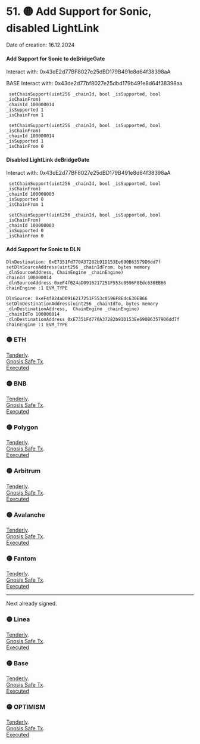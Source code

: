 



# 51. 🟡 Add Support for Sonic, disabled LightLink 
Date of creation: 16.12.2024

#### Add Support for Sonic to deBridgeGate
Interact with: 0x43dE2d77BF8027e25dBD179B491e8d64f38398aA

BASE Interact with: 0x43de2d77bf8027e25dbd179b491e8d64f38398aa

```
 setChainSupport(uint256 _chainId, bool _isSupported, bool _isChainFrom) 
_chainId 100000014 
_isSupported 1
_isChainFrom 1
```
```
 setChainSupport(uint256 _chainId, bool _isSupported, bool _isChainFrom) 
_chainId 100000014
_isSupported 1
_isChainFrom 0
```

#### Disabled LightLink deBridgeGate
Interact with: 0x43dE2d77BF8027e25dBD179B491e8d64f38398aA

```
 setChainSupport(uint256 _chainId, bool _isSupported, bool _isChainFrom) 
_chainId 100000003
_isSupported 0
_isChainFrom 1
```
```
 setChainSupport(uint256 _chainId, bool _isSupported, bool _isChainFrom) 
_chainId 100000003
_isSupported 0
_isChainFrom 0
```


####  Add Support for Sonic to DLN

```
DlnDestination: 0xE7351Fd770A37282b91D153Ee690B63579D6dd7f
setDlnSourceAddress(uint256 _chainIdFrom, bytes memory _dlnSourceAddress, ChainEngine _chainEngine)
chainId 100000014
_dlnSourceAddress 0xeF4fB24aD0916217251F553c0596F8Edc630EB66
chainEngine :1 EVM_TYPE
```

```
DlnSource: 0xeF4fB24aD0916217251F553c0596F8Edc630EB66
setDlnDestinationAddress(uint256 _chainIdTo, bytes memory _dlnDestinationAddress,  ChainEngine _chainEngine)
_chainIdTo 100000014
_dlnDestinationAddress 0xE7351Fd770A37282b91D153Ee690B63579D6dd7f
chainEngine :1 EVM_TYPE
```



### 🟡 ETH 
[Tenderly](https://dashboard.tenderly.co/public/safe/safe-apps/simulator/1adb52fe-022a-4fb9-bc15-c50e31470274).   
[Gnosis Safe Tx](https://app.safe.global/transactions/tx?id=multisig_0x6bec1faF33183e1Bc316984202eCc09d46AC92D5_0xb222bc326a0905d21fac034c0aaeda20ec512564a7b7c9097af1430221686c92&safe=eth:0x6bec1faF33183e1Bc316984202eCc09d46AC92D5).   
[Executed]()

### 🟡 BNB
[Tenderly](https://dashboard.tenderly.co/public/safe/safe-apps/simulator/4cdb4e22-073c-4d7d-bf9f-0ac406ba338c).   
[Gnosis Safe Tx](https://app.safe.global/transactions/tx?id=multisig_0xA52842cD43fA8c4B6660E443194769531d45b265_0x5633b0234519aca89d5a2d2b1cb96dd0cde33f27aa0d5aba2d158f403000af94&safe=bnb:0xA52842cD43fA8c4B6660E443194769531d45b265).   
[Executed]()

### 🟡 Polygon
[Tenderly](https://dashboard.tenderly.co/public/safe/safe-apps/simulator/44074829-44e3-463c-95f6-29999a065b37).   
[Gnosis Safe Tx](https://app.safe.global/transactions/tx?id=multisig_0xA52842cD43fA8c4B6660E443194769531d45b265_0xf45b3335a19f59ee532705cfbf061e7d13b6a0c21b21ef2470a487b20b542f81&safe=matic:0xA52842cD43fA8c4B6660E443194769531d45b265).   
[Executed]()

### 🟡 Arbitrum
[Tenderly](https://dashboard.tenderly.co/public/safe/safe-apps/simulator/7db04e17-8a9a-44e4-9527-a8d660a65acd).   
[Gnosis Safe Tx](https://app.safe.global/transactions/tx?id=multisig_0xA52842cD43fA8c4B6660E443194769531d45b265_0x29fc0d7d43fbe5c881acb9352f15717f55b52cae831b2ca38863a45979514a12&safe=arb1:0xA52842cD43fA8c4B6660E443194769531d45b265).   
[Executed]()

### 🟡 Avalanche
[Tenderly](https://dashboard.tenderly.co/public/safe/safe-apps/simulator/740a855b-679f-4c00-a743-672ceebd95f2).   
[Gnosis Safe Tx](https://app.safe.global/transactions/tx?id=multisig_0x8AC842e8f3be6BF67ccfdC87CE3F98D635008Ef0_0x875d5da78a6bf35decc46121e1800d2005032742ab3acb439bd9534fd1baeb4c&safe=avax:0x8AC842e8f3be6BF67ccfdC87CE3F98D635008Ef0).   
[Executed]()

### 🟡 Fantom
[Tenderly](https://dashboard.tenderly.co/FantomSafe/safe/simulator/d9f505cf-713b-42e6-94d0-23e4ae562701).   
[Gnosis Safe Tx](https://safe.fantom.network/transactions/tx?id=multisig_0xA52842cD43fA8c4B6660E443194769531d45b265_0x72b0bcb670cbe72c736c3425c83b0b579a0459d127610366ffe5c22cd93d849c&safe=ftm:0xA52842cD43fA8c4B6660E443194769531d45b265).   
[Executed]()

------------------------------
Next already signed.   

### 🟡 Linea
[Tenderly]().   
[Gnosis Safe Tx]().   
[Executed]()

### 🟡 Base
[Tenderly]().   
[Gnosis Safe Tx]().   
[Executed]()

### 🟡 OPTIMISM
[Tenderly](https://dashboard.tenderly.co/public/safe/safe-apps/simulator/880f1421-e175-4b5d-9c2c-45a18371be5f).   
[Gnosis Safe Tx](https://app.safe.global/transactions/tx?id=multisig_0xA52842cD43fA8c4B6660E443194769531d45b265_0xd6d9571717157064001558d1785b51b59c0563449846cae9fc964495a7101c3e&safe=oeth:0xA52842cD43fA8c4B6660E443194769531d45b265).   
[Executed]()


